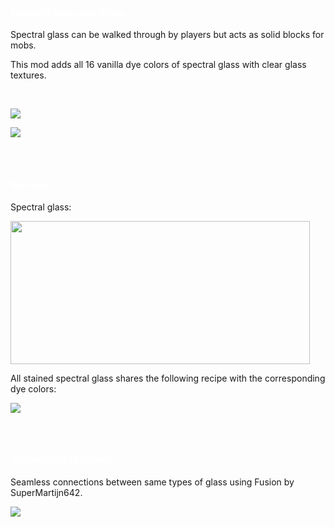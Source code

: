 <h3><span style="color: rgb(255, 255, 255);"><strong>Colorful Spectral Glass</strong></span></h3>
<p>Spectral glass can be walked through by players but acts as solid blocks for mobs.</p>
<p>This mod adds all 16 vanilla dye colors of spectral glass with clear glass textures.</p>
<p>&nbsp;</p>
<p><img src="https://media.forgecdn.net/attachments/description/null/description_120e10d6-da3a-428d-aae0-6c9e5fa0271d.png"></p>
<p><img src="https://media.forgecdn.net/attachments/description/null/description_96408db2-4949-443d-a217-1d67afc23829.png"></p>
<h3>&nbsp;</h3>
<h3><span style="color: rgb(255, 255, 255);"><strong>Recipes</strong></span></h3>
<p>Spectral glass:&nbsp;</p>
<p><strong><img style="font-weight: 400;" src="https://media.forgecdn.net/attachments/description/null/description_191f0fc4-3f41-47bc-925a-9151ad091404.png" width="479" height="229"></strong></p>
<p>All stained spectral glass shares the following recipe with the corresponding dye colors:</p>
<p><img src="https://media.forgecdn.net/attachments/description/null/description_da51d9ef-b1d1-424c-a464-ab571e614e28.png"></p>
<h3>&nbsp;</h3>
<h3><span style="color: rgb(255, 255, 255);"><strong>Connected Textures</strong></span></h3>
<p>Seamless connections between same types of glass using Fusion by SuperMartijn642.</p>
<p><img src="https://media.forgecdn.net/attachments/description/null/description_a997357d-f626-4d95-b292-8f91d518c2c7.png"></p>
